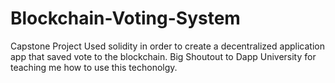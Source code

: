 # Blockchain-Voting-System
Capstone Project 
Used solidity in order to create a decentralized application app that saved vote to the blockchain. 
Big Shoutout to Dapp University for teaching me how to use this techonolgy. 
